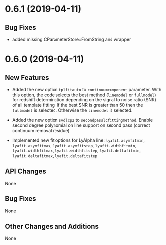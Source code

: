 # 0.6.1 (2019-04-11)

## Bug Fixes

* added missing CParameterStore::FromString and wrapper

# 0.6.0 (2019-04-11)

## New Features

* Added the new option `tplfitauto` to `continuumcomponent`
  parameter. With this option, the code selects the best method
  (`linemodel` or `fullmodel`) for redshift determination depending on
  the signal to noise ratio (SNR) of all template fitting. If the best
  SNR is greater than 50 then the `fullmodel` is selected. Otherwise
  the `linemodel` is selected.

* Added the new option `svdlcp2` to
  `secondpasslcfittingmethod`. Enable second degree polynomial on line
  support on second pass (correct continuum removal residue)

* Implemented new fit options for LyAlpha line: `lyafit.asymfitmin`,
  `lyafit.asymfitmax`, `lyafit.asymfitstep`, `lyafit.widthfitmin`,
  `lyafit.widthfitmax`, `lyafit.widthfitstep`, `lyafit.deltafitmin`,
  `lyafit.deltafitmax`, `lyafit.deltafitstep`

## API Changes
None

## Bug Fixes
None

## Other Changes and Additions
None
